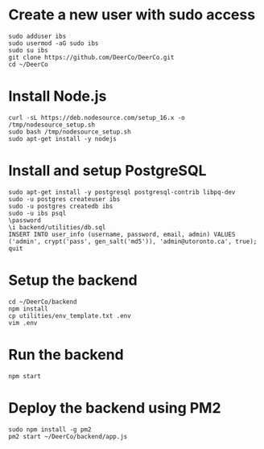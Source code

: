 # Create a new user with sudo access
```
sudo adduser ibs
sudo usermod -aG sudo ibs
sudo su ibs
git clone https://github.com/DeerCo/DeerCo.git
cd ~/DeerCo
```

# Install Node.js
```
curl -sL https://deb.nodesource.com/setup_16.x -o /tmp/nodesource_setup.sh
sudo bash /tmp/nodesource_setup.sh
sudo apt-get install -y nodejs
```

# Install and setup PostgreSQL
```
sudo apt-get install -y postgresql postgresql-contrib libpq-dev
sudo -u postgres createuser ibs
sudo -u postgres createdb ibs
sudo -u ibs psql
\password
\i backend/utilities/db.sql
INSERT INTO user_info (username, password, email, admin) VALUES ('admin', crypt('pass', gen_salt('md5')), 'admin@utoronto.ca', true);
quit
```

# Setup the backend
```
cd ~/DeerCo/backend
npm install
cp utilities/env_template.txt .env
vim .env
```


# Run the backend
```
npm start
```

# Deploy the backend using PM2
```
sudo npm install -g pm2
pm2 start ~/DeerCo/backend/app.js
```
